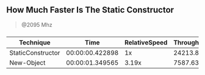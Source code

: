 How Much Faster Is The Static Constructor
-----------------------------------------
> @2095 Mhz


### 


|Technique        |Time           |RelativeSpeed|Throughput|
|-----------------|---------------|-------------|----------|
|StaticConstructor|00:00:00.422898|1x           |24213.88/s|
|New-Object       |00:00:01.349565|3.19x        |7587.63/s |
